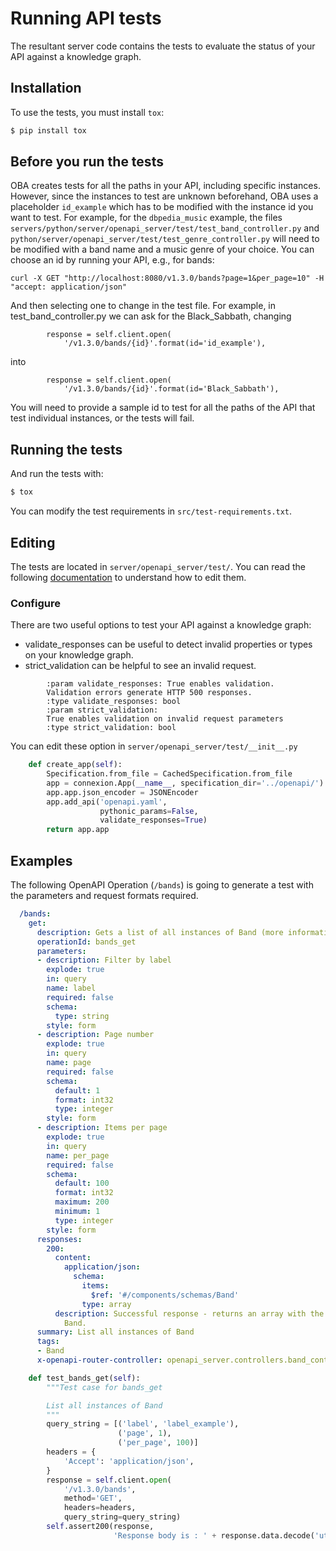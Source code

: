 # Running API tests

The resultant server code contains the tests to evaluate the status of your API against a knowledge graph.

## Installation

To use the tests, you must install `tox`:

```bash
$ pip install tox
```

## Before you run the tests
OBA creates tests for all the paths in your API, including specific instances. However, since the instances to test are unknown beforehand, OBA uses a placeholder `id_example` which has to be modified with the instance id you want to test. For example, for the `dbpedia_music` example, the files `servers/python/server/openapi_server/test/test_band_controller.py` and `python/server/openapi_server/test/test_genre_controller.py` will need to be modified with a band name and a music genre of your choice. You can choose an id by running your API, e.g., for bands:

```
curl -X GET "http://localhost:8080/v1.3.0/bands?page=1&per_page=10" -H  "accept: application/json"
```

And then selecting one to change in the test file. For example, in test_band_controller.py  we can ask for the Black_Sabbath, changing 
```
        response = self.client.open(
            '/v1.3.0/bands/{id}'.format(id='id_example'),
```
into
```
        response = self.client.open(
            '/v1.3.0/bands/{id}'.format(id='Black_Sabbath'),
```

You will need to provide a sample id to test for all the paths of the API that test individual instances, or the tests will fail.

## Running the tests

And run the tests with:

```bash
$ tox 
```

You can modify the test requirements in `src/test-requirements.txt`.

## Editing

The tests are located in `server/openapi_server/test/`. You can read the following [documentation](https://nose.readthedocs.io/en/latest/testing.html) to understand how to edit them.

### Configure


There are two useful options to test your API against a knowledge graph:

- validate_responses can be useful to detect invalid properties or types on your knowledge graph.
- strict_validation can be helpful to see an invalid request.

```
        :param validate_responses: True enables validation. 
        Validation errors generate HTTP 500 responses.
        :type validate_responses: bool
        :param strict_validation: 
        True enables validation on invalid request parameters
        :type strict_validation: bool
```



You can edit these option in `server/openapi_server/test/__init__.py`

```python
    def create_app(self):
        Specification.from_file = CachedSpecification.from_file
        app = connexion.App(__name__, specification_dir='../openapi/')
        app.app.json_encoder = JSONEncoder
        app.add_api('openapi.yaml',
                    pythonic_params=False,
                    validate_responses=True)
        return app.app
```

## Examples

The following OpenAPI Operation (`/bands`) is going to generate a test with the parameters and request formats required.

```yaml
  /bands:
    get:
      description: Gets a list of all instances of Band (more information in http://dbpedia.org/ontology/Band)
      operationId: bands_get
      parameters:
      - description: Filter by label
        explode: true
        in: query
        name: label
        required: false
        schema:
          type: string
        style: form
      - description: Page number
        explode: true
        in: query
        name: page
        required: false
        schema:
          default: 1
          format: int32
          type: integer
        style: form
      - description: Items per page
        explode: true
        in: query
        name: per_page
        required: false
        schema:
          default: 100
          format: int32
          maximum: 200
          minimum: 1
          type: integer
        style: form
      responses:
        200:
          content:
            application/json:
              schema:
                items:
                  $ref: '#/components/schemas/Band'
                type: array
          description: Successful response - returns an array with the instances of
            Band.
      summary: List all instances of Band
      tags:
      - Band
      x-openapi-router-controller: openapi_server.controllers.band_controller
```


```python
    def test_bands_get(self):
        """Test case for bands_get

        List all instances of Band
        """
        query_string = [('label', 'label_example'),
                        ('page', 1),
                        ('per_page', 100)]
        headers = { 
            'Accept': 'application/json',
        }
        response = self.client.open(
            '/v1.3.0/bands',
            method='GET',
            headers=headers,
            query_string=query_string)
        self.assert200(response,
                       'Response body is : ' + response.data.decode('utf-8'))
```